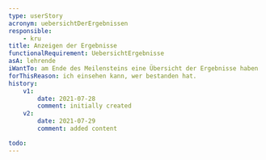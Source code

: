 ```yaml
---
type: userStory
acronym: uebersichtDerErgebnissen
responsible:
    - kru
title: Anzeigen der Ergebnisse 
functionalRequirement: UebersichtErgebnisse
asA: lehrende
iWantTo: am Ende des Meilensteins eine Übersicht der Ergebnisse haben
forThisReason: ich einsehen kann, wer bestanden hat.
history:
    v1:
        date: 2021-07-28
        comment: initially created
    v2:
        date: 2021-07-29
        comment: added content

todo:    
---
```

